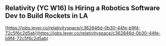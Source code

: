 ## Relativity (YC W16) Is Hiring a Robotics Software Dev to Build Rockets in LA
  
  [https://jobs.lever.co/relativityspace/c362846d-0b30-44fe-b9f4-72c5f6c2d5ab](https://jobs.lever.co/relativityspace/c362846d-0b30-44fe-b9f4-72c5f6c2d5ab)